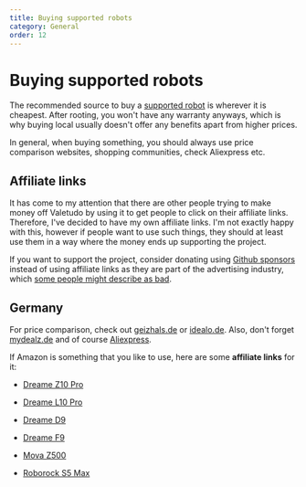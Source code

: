 ```yaml
---
title: Buying supported robots
category: General
order: 12
---
```

# Buying supported robots

The recommended source to buy a [supported robot](https://valetudo.cloud/pages/general/supported-robots.html) is
wherever it is cheapest. After rooting, you won't have any warranty anyways, which is why buying local usually doesn't
offer any benefits apart from higher prices.

In general, when buying something, you should always use price comparison websites, shopping communities, check Aliexpress etc.


## Affiliate links

It has come to my attention that there are other people trying to make money off Valetudo by using it to get people to
click on their affiliate links. Therefore, I've decided to have my own affiliate links. I'm not exactly happy with this,
however if people want to use such things, they should at least use them in a way where the money ends up supporting the project.

If you want to support the project, consider donating using [Github sponsors](https://github.com/sponsors/Hypfer) instead
of using affiliate links as they are part of the advertising industry, which [some people might describe as bad](https://www.youtube.com/watch?v=tHEOGrkhDp0).

## Germany

For price comparison, check out [geizhals.de](https://geizhals.de) or [idealo.de](https://idealo.de).
Also, don't forget [mydealz.de](https://mydealz.de) and of course [Aliexpress](https://de.aliexpress.com/).

If Amazon is something that you like to use, here are some **affiliate links** for it:

* [Dreame Z10 Pro](https://amzn.to/3DcIvnC)
* [Dreame L10 Pro](https://amzn.to/30kdzmU)
 
* [Dreame D9](https://amzn.to/3wGHJga)
 
* [Dreame F9](https://amzn.to/3FcY8fc)
* [Mova Z500](https://amzn.to/3kztyoa)
 
* [Roborock S5 Max](https://amzn.to/3c4uT1V)
